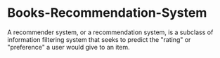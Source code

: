 # Books-Recommendation-System
A recommender system, or a recommendation system, is a subclass of information filtering system that seeks to predict the "rating" or "preference" a user would give to an item. 
